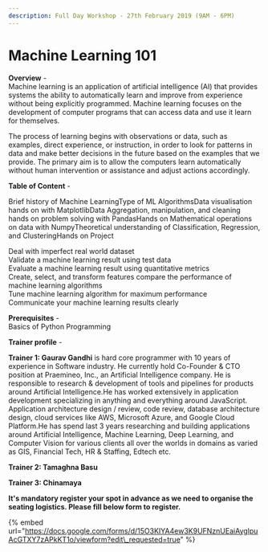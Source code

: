 ```yaml
---
description: Full Day Workshop - 27th February 2019 (9AM - 6PM)
---
```


# Machine Learning 101

**Overview** -  
Machine learning is an application of artificial intelligence \(AI\) that provides systems the ability to automatically learn and improve from experience without being explicitly programmed. Machine learning focuses on the development of computer programs that can access data and use it learn for themselves.             

The process of learning begins with observations or data, such as examples, direct experience, or instruction, in order to look for patterns in data and make better decisions in the future based on the examples that we provide. The primary aim is to allow the computers learn automatically without human intervention or assistance and adjust actions accordingly.  
  
**Table of Content** -   
  
Brief history of Machine LearningType of ML AlgorithmsData visualisation hands on with MatplotlibData Aggregation, manipulation, and cleaning hands on problem solving with PandasHands on Mathematical operations on data with NumpyTheoretical understanding of Classification, Regression, and ClusteringHands on Project          

Deal with imperfect real world dataset  
Validate a machine learning result using test data  
Evaluate a machine learning result using quantitative metrics  
Create, select, and transform features compare the performance of machine learning algorithms  
Tune machine learning algorithm for maximum performance  
Communicate your machine learning results clearly  
  
**Prerequisites** -  
Basics of Python Programming  
  
**Trainer profile** - 

**Trainer 1: Gaurav Gandhi** is hard core programmer with 10 years of experience in Software industry. He currently hold Co-Founder & CTO position at Praemineo, Inc., an Artificial Intelligence company. He is responsible to research & development of tools and pipelines for products around Artificial Intelligence.He has worked extensively in application development specializing in anything and everything around JavaScript. Application architecture design / review, code review, database architecture design, cloud services like AWS, Microsoft Azure, and Google Cloud Platform.He has spend last 3 years researching and building applications around Artificial Intelligence, Machine Learning, Deep Learning, and Computer Vision for various clients all over the worlds in domains as varied as GIS, Financial Tech, HR & Staffing, Edtech etc.  


**Trainer 2: Tamaghna Basu**

**Trainer 3: Chinamaya**

**It's mandatory register your spot in advance as we need to organise the seating logistics. Please fill below form to register.**

{% embed url="https://docs.google.com/forms/d/15O3KIYA4ew3K9UFNznUEaiAyglpuAcGTXY7zAPkKT1o/viewform?edit\_requested=true" %}

